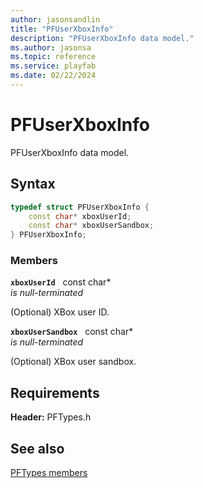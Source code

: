 ```yaml
---
author: jasonsandlin
title: "PFUserXboxInfo"
description: "PFUserXboxInfo data model."
ms.author: jasonsa
ms.topic: reference
ms.service: playfab
ms.date: 02/22/2024
---
```


# PFUserXboxInfo  

PFUserXboxInfo data model.  

## Syntax  
  
```cpp
typedef struct PFUserXboxInfo {  
    const char* xboxUserId;  
    const char* xboxUserSandbox;  
} PFUserXboxInfo;  
```
  
### Members  
  
**`xboxUserId`** &nbsp; const char*  
*is null-terminated*  
  
(Optional) XBox user ID.
  
**`xboxUserSandbox`** &nbsp; const char*  
*is null-terminated*  
  
(Optional) XBox user sandbox.
  
  
## Requirements  
  
**Header:** PFTypes.h
  
## See also  
[PFTypes members](../pftypes_members.md)  

  
  
